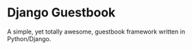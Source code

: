 Django Guestbook
================

A simple, yet totally awesome, guestbook framework written in Python/Django.



